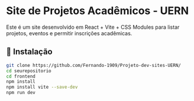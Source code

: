 # Site de Projetos Acadêmicos - UERN

Este é um site desenvolvido em React + Vite + CSS Modules para listar projetos, eventos e permitir inscrições acadêmicas.

## 🚀 Instalação

```bash
git clone https://github.com/Fernando-1909/Projeto-dev-sites-UERN/
cd seurepositorio
cd frontend
npm install
npm install vite --save-dev
npm run dev
